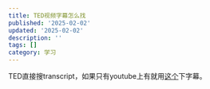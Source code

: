 ```yaml
---
title: TED视频字幕怎么找
published: '2025-02-02'
updated: '2025-02-02'
description: ''
tags: []
category: 学习
---
```


TED直接搜transcript，如果只有youtube上有就用[这个](https://downsub.com/)下字幕。